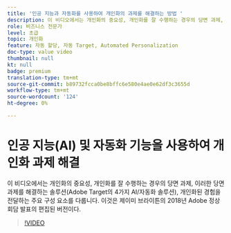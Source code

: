 ```yaml
---
title: '인공 지능과 자동화를 사용하여 개인화의 과제를 해결하는 방법 '
description: 이 비디오에서는 개인화의 중요성, 개인화를 잘 수행하는 경우의 당면 과제, 이러한 당면 과제를 해결하는 솔루션(Adobe Target의 4가지 AI/자동화 솔루션), 개인화된 경험을 전달하는 주요 구성 요소를 다룹니다. 이것은 제이미 브라이튼의 2018년 Adobe 정상회담 발표의 편집된 버전이다.
role: 비즈니스 전문가
level: 초급
topic: 개인화
feature: 자동 할당, 자동 Target, Automated Personalization
doc-type: value video
thumbnail: null
kt: null
badge: premium
translation-type: tm+mt
source-git-commit: b89732fcca0be8bffc6e580e4ae0e62df3c3655d
workflow-type: tm+mt
source-wordcount: '124'
ht-degree: 0%

---
```



# 인공 지능(AI) 및 자동화 기능을 사용하여 개인화 과제 해결

이 비디오에서는 개인화의 중요성, 개인화를 잘 수행하는 경우의 당면 과제, 이러한 당면 과제를 해결하는 솔루션(Adobe Target의 4가지 AI/자동화 솔루션), 개인화된 경험을 전달하는 주요 구성 요소를 다룹니다. 이것은 제이미 브라이튼의 2018년 Adobe 정상회담 발표의 편집된 버전이다.

>[!VIDEO](https://video.tv.adobe.com/v/25440/?quality=12)